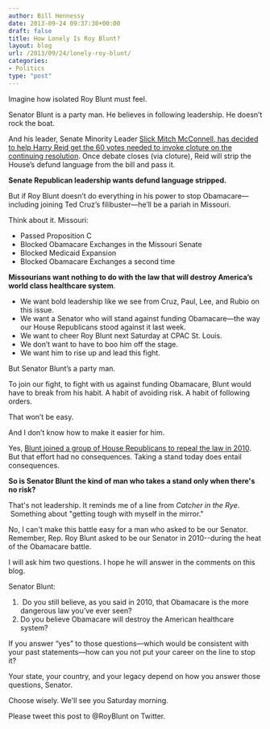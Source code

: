 ```yaml
---
author: Bill Hennessy
date: 2013-09-24 09:37:38+00:00
draft: false
title: How Lonely Is Roy Blunt?
layout: blog
url: /2013/09/24/lonely-roy-blunt/
categories:
- Politics
type: "post"
---
```


Imagine how isolated Roy Blunt must feel.

Senator Blunt is a party man. He believes in following leadership. He doesn’t rock the boat.

And his leader, Senate Minority Leader [Slick Mitch McConnell, has decided to help Harry Reid get the 60 votes needed to invoke cloture on the continuing resolution](https://hennessysview.com/2013/09/23/mitch-mcconnell-vows-help-harry-reid-fund-obamacare/). Once debate closes (via cloture), Reid will strip the House’s defund language from the bill and pass it.

**Senate Republican leadership wants defund language stripped.**

But if Roy Blunt doesn’t do everything in his power to stop Obamacare—including joining Ted Cruz’s filibuster—he’ll be a pariah in Missouri.

Think about it. Missouri:



  * Passed Proposition C
  * Blocked Obamacare Exchanges in the Missouri Senate
  * Blocked Medicaid Expansion
  * Blocked Obamacare Exchanges a second time

**Missourians want nothing to do with the law that will destroy America’s world class healthcare system**.



  * We want bold leadership like we see from Cruz, Paul, Lee, and Rubio on this issue.
  * We want a Senator who will stand against funding Obamacare—the way our House Republicans stood against it last week.
  * We want to cheer Roy Blunt next Saturday at CPAC St. Louis.
  * We don’t want to have to boo him off the stage.
  * We want him to rise up and lead this fight.

But Senator Blunt’s a party man.

To join our fight, to fight with us against funding Obamacare, Blunt would have to break from his habit. A habit of avoiding risk. A habit of following orders.

That won’t be easy.

And I don’t know how to make it easier for him.

Yes, [Blunt joined a group of House Republicans to repeal the law in 2010](https://thehill.com/homenews/house/100369-gop-moves-to-repeal-healthcare-law). But that effort had no consequences. Taking a stand today does entail consequences.

**So is Senator Blunt the kind of man who takes a stand only when there's no risk?**

That's not leadership. It reminds me of a line from _Catcher in the Rye_.  Something about "getting tough with myself in the mirror."

No, I can't make this battle easy for a man who asked to be our Senator. Remember, Rep. Roy Blunt asked to be our Senator in 2010--during the heat of the Obamacare battle.

I will ask him two questions. I hope he will answer in the comments on this blog.

Senator Blunt:



  1.  Do you still believe, as you said in 2010, that Obamacare is the more dangerous law you’ve ever seen?
  2. Do you believe Obamacare will destroy the American healthcare system?

If you answer “yes” to those questions—which would be consistent with your past statements—how can you not put your career on the line to stop it?

Your state, your country, and your legacy depend on how you answer those questions, Senator.

Choose wisely. We'll see you Saturday morning.

Please tweet this post to @RoyBlunt on Twitter.
